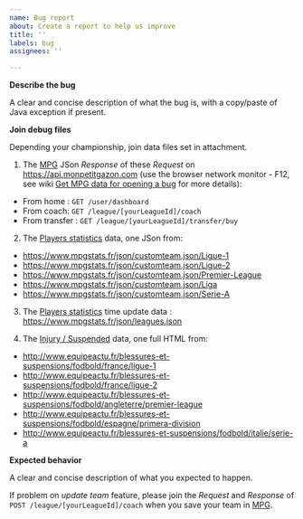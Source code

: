 ```yaml
---
name: Bug report
about: Create a report to help us improve
title: ''
labels: bug
assignees: ''

---
```


**Describe the bug**

A clear and concise description of what the bug is, with a copy/paste of Java exception if present.

**Join debug files**

Depending your championship, join data files set in attachment.

1. The [MPG](https://mpg.football/) JSon *Response* of these *Request* on https://api.monpetitgazon.com (use the browser network monitor - F12, see wiki [Get MPG data for opening a bug](https://github.com/axel3rd/mpg-coach-bot/wiki/Get-MPG-data-for-opening-a-bug) for more details):

- From home : `GET /user/dashboard`
- From coach: `GET /league/[yourLeagueId]/coach`
- From transfer : `GET /league/[yourLeagueId]/transfer/buy`

2. The [Players statistics](https://www.mpgstats.fr/) data, one JSon from:

- https://www.mpgstats.fr/json/customteam.json/Ligue-1
- https://www.mpgstats.fr/json/customteam.json/Ligue-2
- https://www.mpgstats.fr/json/customteam.json/Premier-League
- https://www.mpgstats.fr/json/customteam.json/Liga
- https://www.mpgstats.fr/json/customteam.json/Serie-A

3. The [Players statistics](https://www.mpgstats.fr/) time update data : https://www.mpgstats.fr/json/leagues.json

4. The [Injury / Suspended](http://www.equipeactu.fr/blessures-et-suspensions/fodbold/) data, one full HTML from:

- http://www.equipeactu.fr/blessures-et-suspensions/fodbold/france/ligue-1
- http://www.equipeactu.fr/blessures-et-suspensions/fodbold/france/ligue-2
- http://www.equipeactu.fr/blessures-et-suspensions/fodbold/angleterre/premier-league
- http://www.equipeactu.fr/blessures-et-suspensions/fodbold/espagne/primera-division
- http://www.equipeactu.fr/blessures-et-suspensions/fodbold/italie/serie-a

**Expected behavior**

A clear and concise description of what you expected to happen.

If problem on *update team* feature, please join the *Request* and *Response* of `POST /league/[yourLeagueId]/coach` when you save your team in [MPG](https://mpg.football/).
